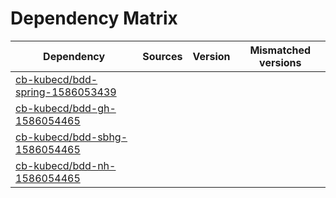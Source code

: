 # Dependency Matrix

Dependency | Sources | Version | Mismatched versions
---------- | ------- | ------- | -------------------
[cb-kubecd/bdd-spring-1586053439](https://github.com/cb-kubecd/bdd-spring-1586053439.git) |  | []() | 
[cb-kubecd/bdd-gh-1586054465](https://github.com/cb-kubecd/bdd-gh-1586054465.git) |  | []() | 
[cb-kubecd/bdd-sbhg-1586054465](https://github.com/cb-kubecd/bdd-sbhg-1586054465.git) |  | []() | 
[cb-kubecd/bdd-nh-1586054465](https://github.com/cb-kubecd/bdd-nh-1586054465.git) |  | []() | 
